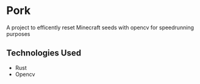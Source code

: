 # Pork
A project to efficently reset Minecraft seeds with opencv for speedrunning purposes

## Technologies Used
- Rust
- Opencv

